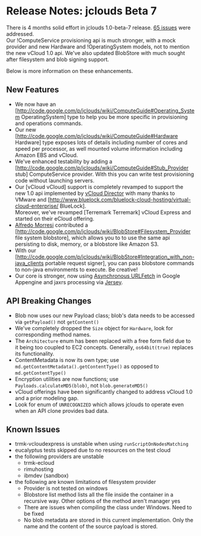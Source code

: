 # Release Notes: jclouds Beta 7

There is 4 months solid effort in jclouds 1.0-beta-7 release. [65 issues](http://code.google.com/p/jclouds/issues/list?can=1&q=label%3AMilestone-1.0-beta-7) 
were addressed.  
Our !ComputeService provisioning api is much stronger, with a mock provider and new Hardware and !OperatingSystem models,
 not to mention the new vCloud 1.0 api. We've also updated BlobStore with much sought after filesystem and blob signing support.

Below is more information on these enhancements.

## New Features
  * We now have an [http://code.google.com/p/jclouds/wiki/ComputeGuide#Operating_System OperatingSystem] type to help you be more specific 
	in provisioning and operations commands.
  * Our new [http://code.google.com/p/jclouds/wiki/ComputeGuide#Hardware Hardware] type exposes lots of details 
	including number of cores and speed per processor, as well mounted volume information including Amazon EBS and vCloud.
  * We've enhanced testability by adding a [http://code.google.com/p/jclouds/wiki/ComputeGuide#Stub_Provider stub] ComputeService provider.
	With this you can write test provisioning code without launching servers.
  * Our [vCloud vCloud] support is completely revamped to support the new 1.0 api implemented by [vCloud Director](http://www.vmware.com/products/vcloud-director/) 
	with many thanks to VMware and [http://www.bluelock.com/bluelock-cloud-hosting/virtual-cloud-enterprise/ BlueLock].  
	Moreover, we've revamped [Terremark Terremark] vCloud Express and started on their eCloud offering.
  * [Alfredo Morresi](http://www.rainbowbreeze.it) contributed a [http://code.google.com/p/jclouds/wiki/BlobStore#Filesystem_Provider file system blobstore], 
	which allows you to to use the same api persisting to disk, memory, or a blobstore like Amazon S3.
  * With our [http://code.google.com/p/jclouds/wiki/BlobStore#Integration_with_non-java_clients portable request signer],
 	you can pass blobstore commands to non-java environments to execute.  Be creative!
  * Our core is stronger, now using [Asynchronous URLFetch](http://code.google.com/appengine/docs/java/javadoc/com/google/appengine/api/urlfetch/URLFetchService.html#fetchAsync%28com.google.appengine.api.urlfetch.HTTPRequest%29)
 	in Google Appengine and jaxrs processing via [Jersey](https://jersey.dev.java.net/).

## API Breaking Changes
  * Blob now uses our new Payload class; blob's data needs to be accessed via `getPayload()` not `getContent()`
  * We've completely dropped the `Size` object for `Hardware`, look for corresponding method names.
  * The `Architecture` enum has been replaced with a free form field due to it being too coupled to EC2 concepts.
 	Generally, `os64bit(true)` replaces its functionality.
  * ContentMetadata is now its own type; use `md.getContentMetadata().getContentType()` as opposed to `md.getContentType()`
  * Encryption utilities are now functions; use` Payloads.calculateMD5(blob)`, not `blob.generateMD5()`
  * vCloud offerings have been significantly changed to address vCloud 1.0 and a prior modeling gap.
  * Look for enum of `UNRECOGNIZED` which allows jclouds to operate even when an API clone provides bad data.


## Known Issues 

  * trmk-vcloudexpress is unstable when using `runScriptOnNodesMatching`
  * eucalyptus tests skipped due to no resources on the test cloud
  * the following providers are unstable
    * trmk-ecloud
    * rimuhosting
    * ibmdev (sandbox)
  * the following are known limitations of filesystem provider
    * Provider is not tested on windows
    * Blobstore list method lists all the file inside the container in a recursive way. Other options of the method aren't manager yes
    * There are issues when compiling the class under Windows. Need to be fixed
    * No blob metadata are stored in this current implementation. Only the name and the content of the source payload is stored. 
